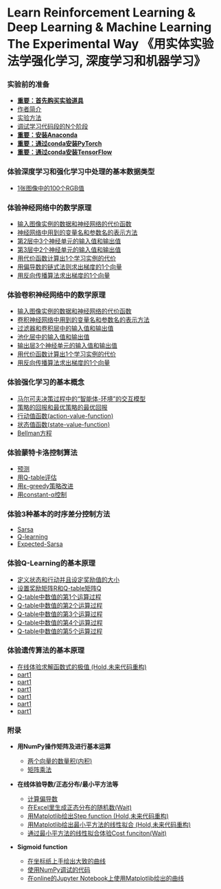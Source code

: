 # Learn Reinforcement Learning & Deep Learning & Machine Learning The Experimental Way 《用实体实验法学强化学习, 深度学习和机器学习》

### 实验前的准备

- [**重要：首先购买实验道具**]()
- [作者简介]()
- [实验方法]()
- [调试学习代码段的N个阶段](/chapters/实验前的准备/调试学习代码段的N个阶段.md)
- [**重要：安装Anaconda**](/chapters/环境配置/安装Anaconda.md)
- [**重要：通过conda安装PyTorch**](/chapters/环境配置/通过conda安装PyTorch.md)
- [**重要：通过conda安装TensorFlow**](/chapters/环境配置/通过conda安装TensorFlow.md)

### 体验深度学习和强化学习中处理的基本数据类型

- [1张图像中的100个RGB值](/chapters/体验深度学习和强化学习中处理的基本数据类型/1张图像中的100个RGB值.md)

### 体验神经网络中的数学原理

- [输入图像实例的数据和神经网络的代价函数](/chapters/体验神经网络中的数学原理/输入图像实例的数据和神经网络的代价函数.md)
- [神经网络中用到的变量名和参数名的表示方法](/chapters/体验神经网络中的数学原理/神经网络中用到的变量名和参数名的表示方法.md)
- [第2层中3个神经单元的输入值和输出值](/chapters/体验神经网络中的数学原理/第2层中3个神经单元的输入值和输出值.md)
- [第3层中2个神经单元的输入值和输出值](/chapters/体验神经网络中的数学原理/第3层中2个神经单元的输入值和输出值.md)
- [用代价函数计算出1个学习实例的代价](/chapters/体验神经网络中的数学原理/用代价函数计算出1个学习实例的代价.md)
- [用偏导数的链式法则求出梯度的1个向量](/chapters/体验神经网络中的数学原理/用偏导数的链式法则求出梯度的1个向量.md)
- [用反向传播算法求出梯度的1个向量](/chapters/体验神经网络中的数学原理/用反向传播算法求出梯度的1个向量.md)

### 体验卷积神经网络中的数学原理

- [输入图像实例的数据和神经网络的代价函数](/chapters/体验卷积神经网络中的数学原理/输入图像实例的数据和神经网络的代价函数.md)
- [卷积神经网络中用到的变量名和参数名的表示方法](/chapters/体验卷积神经网络中的数学原理/卷积神经网络中用到的变量名和参数名的表示方法.md)
- [过滤器和卷积层中的输入值和输出值](/chapters/体验卷积神经网络中的数学原理/过滤器和卷积层中的输入值和输出值.md)
- [池化层中的输入值和输出值](/chapters/体验卷积神经网络中的数学原理/池化层中的输入值和输出值.md)
- [输出层3个神经单元的输入值和输出值](/chapters/体验卷积神经网络中的数学原理/输出层3个神经单元的输入值和输出值.md)
- [用代价函数计算出1个学习实例的代价](/chapters/体验卷积神经网络中的数学原理/用代价函数计算出1个学习实例的代价.md)
- [用反向传播算法求出梯度的1个向量](/chapters/体验卷积神经网络中的数学原理/用反向传播算法求出梯度的1个向量.md)

### 体验强化学习的基本概念

- [马尔可夫决策过程中的“智能体-环境”的交互模型](/chapters/体验强化学习的基本概念/马尔可夫决策过程中的“智能体-环境”的交互模型.md)
- [策略的回报和最优策略的最优回报](/chapters/体验强化学习的基本概念/策略的回报和最优策略的最优回报.md)
- [行动值函数(action-value-function)](/chapters/体验强化学习的基本概念/行动值函数(action-value-function).md)
- [状态值函数(state-value-function)](/chapters/体验强化学习的基本概念/状态值函数(state-value-function).md)
- [Bellman方程](/chapters/体验强化学习的基本概念/Bellman方程.md)

### 体验蒙特卡洛控制算法

- [预测](/chapters/体验蒙特卡洛控制算法/预测.md)
- [用Q-table评估](/chapters/体验蒙特卡洛控制算法/用Q-table评估.md)
- [用ε-greedy策略改进](/chapters/体验蒙特卡洛控制算法/用ε-greedy策略改进.md)
- [用constant-α控制](/chapters/体验蒙特卡洛控制算法/用constant-α控制.md)

### 体验3种基本的时序差分控制方法

- [Sarsa](/chapters/体验3种基本的时序差分控制方法/Sarsa.md)
- [Q-learning](/chapters/体验3种基本的时序差分控制方法/Q-learning.md)
- [Expected-Sarsa](/chapters/体验3种基本的时序差分控制方法/Expected-Sarsa.md)

### 体验Q-Learning的基本原理

- [定义状态和行动并且设定奖励值的大小](/chapters/体验Q-Learning的基本原理/定义状态和行动并且设定奖励值的大小.md)
- [设置奖励矩阵R和Q-table矩阵Q](/chapters/体验Q-Learning的基本原理/设置奖励矩阵R和Q-table矩阵Q.md)
- [Q-table中数值的第1个运算过程](/chapters/体验Q-Learning的基本原理/Q-table中数值的第1个运算过程.md)
- [Q-table中数值的第2个运算过程](/chapters/体验Q-Learning的基本原理/Q-table中数值的第2个运算过程.md)
- [Q-table中数值的第3个运算过程](/chapters/体验Q-Learning的基本原理/Q-table中数值的第3个运算过程.md)
- [Q-table中数值的第4个运算过程](/chapters/体验Q-Learning的基本原理/Q-table中数值的第4个运算过程.md)
- [Q-table中数值的第5个运算过程](/chapters/体验Q-Learning的基本原理/Q-table中数值的第5个运算过程.md)

### 体验遗传算法的基本原理

- [在线体验求解函数式的极值 (Hold,未来代码重构)](/chapters/体验遗传算法的基本原理/在线体验求解函数式的极值.md)
- [part1](/chapters/体验遗传算法的基本原理/part1.md)
- [part1](/chapters/体验遗传算法的基本原理/part1.md)
- [part1](/chapters/体验遗传算法的基本原理/part1.md)
- [part1](/chapters/体验遗传算法的基本原理/part1.md)
- [part1](/chapters/体验遗传算法的基本原理/part1.md)
- [part1](/chapters/体验遗传算法的基本原理/part1.md)

### 附录

- **用NumPy操作矩阵及进行基本运算**
	- [两个向量的数量积(内积)](/chapters/用NumPy操作矩阵及进行基本运算/两个向量的数量积(内积).md)
	- [矩阵乘法](/chapters/用NumPy操作矩阵及进行基本运算/矩阵乘法.md)

- **在线体验导数/正态分布/最小平方法等**
	- [计算偏导数](/chapters/附录/计算偏导数.md)
	- [在Excel里生成正态分布的随机数(Wait)](/chapters/附录/在Excel里生成正态分布的随机数.md)
	- [用Matplotlib绘出Step function (Hold,未来代码重构)](/chapters/附录/Step_function.md)
	- [用Matplotlib绘出最小平方法的线性拟合 (Hold,未来代码重构)](/chapters/附录/用Matplotlib绘出最小平方法的线性拟合.md)
	- [通过最小平方法的线性拟合体验Cost funciton(Wait)](/chapters/附录/通过最小平方法的线性拟合体验Cost_funciton.md)

- **Sigmoid function**
	- [在坐标纸上手绘出大致的曲线](/chapters/附录/Sigmoid_function/在坐标纸上手绘出大致的曲线.md)
	- [使用NumPy调试的代码](/chapters/附录/Sigmoid_function/使用NumPy调试代码.md)
	- [在online的Jupyter Notebook上使用Matplotlib绘出的曲线](/chapters/附录/Sigmoid_function/在online的JupyterNotebook上使用Matplotlib绘出曲线.md)



